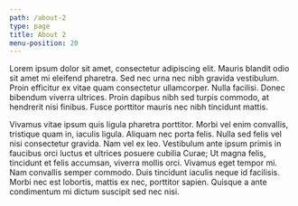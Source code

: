 ```yaml
---
path: /about-2
type: page
title: About 2
menu-position: 20
---
```

Lorem ipsum dolor sit amet, consectetur adipiscing elit. Mauris blandit odio sit amet mi eleifend pharetra. Sed nec urna nec nibh gravida vestibulum. Proin efficitur ex vitae quam consectetur ullamcorper. Nulla facilisi. Donec bibendum viverra ultrices. Proin dapibus nibh sed turpis commodo, at hendrerit nisi finibus. Fusce porttitor mauris nec nibh tincidunt mattis.

Vivamus vitae ipsum quis ligula pharetra porttitor. Morbi vel enim convallis, tristique quam in, iaculis ligula. Aliquam nec porta felis. Nulla sed felis vel nisi consectetur gravida. Nam vel ex leo. Vestibulum ante ipsum primis in faucibus orci luctus et ultrices posuere cubilia Curae; Ut magna felis, tincidunt et felis accumsan, viverra mollis orci. Vivamus eget tempor mi. Nam convallis semper commodo. Duis tincidunt iaculis neque id facilisis. Morbi nec est lobortis, mattis ex nec, porttitor sapien. Quisque a ante condimentum mi dictum suscipit sed nec nisi.
